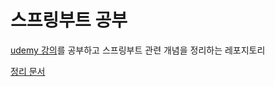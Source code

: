 # 스프링부트 공부

[udemy 강의](https://www.udemy.com/course/spring-hibernate-tutorial/)를 공부하고 스프링부트 관련 개념을 정리하는 레포지토리

[정리 문서](https://docs.google.com/document/d/1PjRBRCQv2WEnGPrO7uRfoRNOWfByHkvmf69hCk5ZgXo/edit?usp=sharing)


